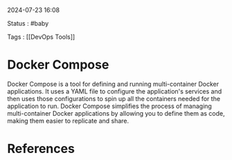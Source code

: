 
2024-07-23 16:08

Status : #baby 

Tags : [[DevOps Tools]]

# Docker Compose

Docker Compose is a tool for defining and running multi-container Docker applications. It uses a YAML file to configure the application's services and then uses those configurations to spin up all the containers needed for the application to run. Docker Compose simplifies the process of managing multi-container Docker applications by allowing you to define them as code, making them easier to replicate and share.


# References